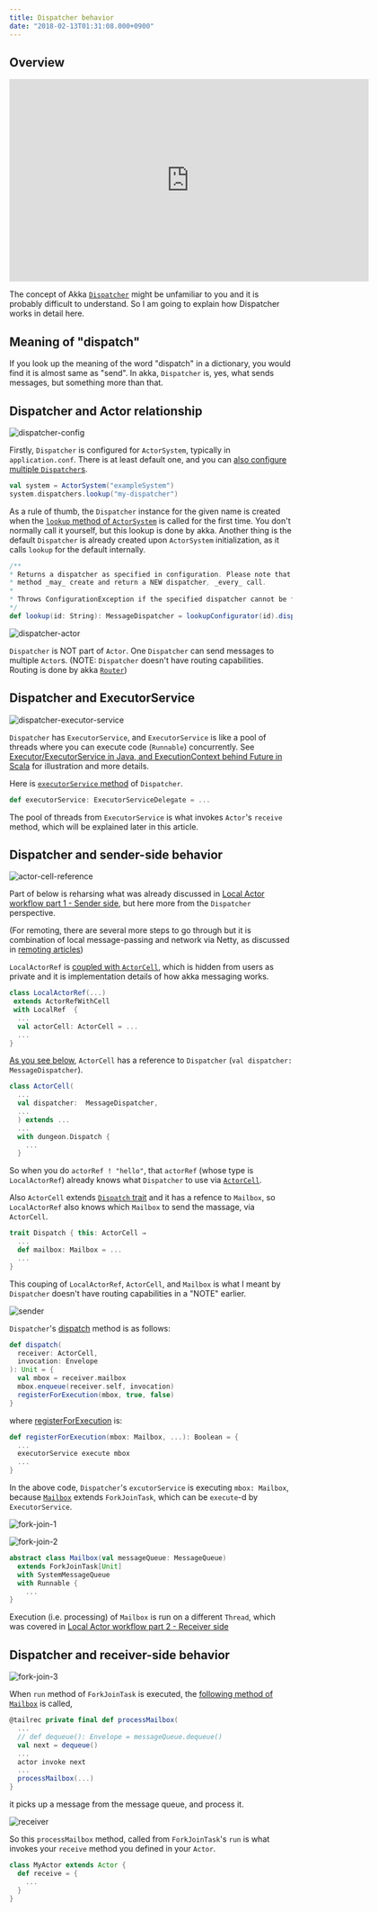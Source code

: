 ```yaml
---
title: Dispatcher behavior
date: "2018-02-13T01:31:08.000+0900"
---
```


## Overview

<iframe width="640" height="360" src="https://www.youtube.com/embed/0tDFep0hOSI" frameborder="0" allow="autoplay; encrypted-media" allowfullscreen></iframe>

The concept of Akka [`Dispatcher`](https://doc.akka.io/docs/akka/2.5/dispatchers.html?language=scala) might be unfamiliar to you and it is probably difficult to understand. So I am going to explain how Dispatcher works in detail here.

## Meaning of "dispatch"

If you look up the meaning of the word "dispatch" in a dictionary, you would find it is almost same as "send". In akka, `Dispatcher` is, yes, what sends messages, but something more than that.

## Dispatcher and Actor relationship

![dispatcher-config](./dispatcher-config.jpg)

Firstly, `Dispatcher` is configured for `ActorSystem`, typically in `application.conf`. There is at least default one, and you can [also configure multiple `Dispatcher`s](https://doc.akka.io/docs/akka/current/dispatchers.html#dispatchers).

```scala
val system = ActorSystem("exampleSystem")
system.dispatchers.lookup("my-dispatcher")
```

As a rule of thumb, the `Dispatcher` instance for the given name is created when the [`lookup` method of `ActorSystem`](https://github.com/akka/akka/blob/v2.5.9/akka-actor/src/main/scala/akka/dispatch/Dispatchers.scala#L79) is called for the first time. You don't normally call it yourself, but this lookup is done by akka. Another thing is the default `Dispatcher` is already created upon `ActorSystem` initialization, as it calls `lookup` for the default internally.

```scala
/**
* Returns a dispatcher as specified in configuration. Please note that this
* method _may_ create and return a NEW dispatcher, _every_ call.
*
* Throws ConfigurationException if the specified dispatcher cannot be found in the configuration.
*/
def lookup(id: String): MessageDispatcher = lookupConfigurator(id).dispatcher()

```  
![dispatcher-actor](./dispatcher-actor.jpg)

`Dispatcher` is NOT part of `Actor`. One `Dispatcher` can send messages to multiple `Actor`s. (NOTE: `Dispatcher` doesn't have routing capabilities. Routing is done by akka [`Router`](https://doc.akka.io/docs/akka/2.5/routing.html#routing))

## Dispatcher and ExecutorService

![dispatcher-executor-service](./dispatcher-executor-service.jpg)

`Dispatcher` has `ExecutorService`, and `ExecutorService` is like a pool of threads where you can execute code (`Runnable`) concurrently. See [Executor/ExecutorService in Java, and ExecutionContext behind Future in Scala](../executor-and-execution-context) for illustration and more details.

Here is [`executorService` method](https://github.com/akka/akka/blob/v2.5.9/akka-actor/src/main/scala/akka/dispatch/Dispatcher.scala#L47) of `Dispatcher`.

```scala
def executorService: ExecutorServiceDelegate = ...
```

The pool of threads from `ExecutorService` is what invokes `Actor`'s `receive` method, which will be explained later in this article.

## Dispatcher and sender-side behavior

![actor-cell-reference](./actor-cell-reference.jpg)

Part of below is reharsing what was already discussed in [Local Actor workflow part 1 - Sender side](../local-minimal-sender), but here more from the `Dispatcher` perspective. 

(For remoting, there are several more steps to go through but it is combination of local message-passing and network via Netty, as discussed in [remoting articles](../remote-minimal-sender))

`LocalActorRef` is [coupled with `ActorCell`](https://github.com/akka/akka/blob/v2.5.9/akka-actor/src/main/scala/akka/actor/ActorRef.scala#L319), which is hidden from users as private and it is implementation details of how akka messaging works.

```scala
class LocalActorRef(...)
 extends ActorRefWithCell
 with LocalRef  {
  ...
  val actorCell: ActorCell = ...
  ...
}
```

[As you see below](), `ActorCell` has a reference to `Dispatcher` (`val dispatcher:  MessageDispatcher`).

```scala
class ActorCell(
  ...
  val dispatcher:  MessageDispatcher,
  ...
  ) extends ...
  ...
  with dungeon.Dispatch {
    ...
  }
```

So when you do `actorRef ! "hello"`, that `actorRef` (whose type is `LocalActorRef`) already knows what `Dispatcher` to use via [`ActorCell`](https://github.com/akka/akka/blob/v2.5.9/akka-actor/src/main/scala/akka/actor/ActorCell.scala#L370).


Also `ActorCell` extends [`Dispatch` trait](https://github.com/akka/akka/blob/v2.5.9/akka-actor/src/main/scala/akka/actor/dungeon/Dispatch.scala#L27) and it has a refence to `Mailbox`, so `LocalActorRef` also knows which `Mailbox` to send the massage, via `ActorCell`. 

```scala
trait Dispatch { this: ActorCell ⇒
  ...
  def mailbox: Mailbox = ...
  ...
}
```

This couping of `LocalActorRef`, `ActorCell`, and `Mailbox` is what I meant by `Dispatcher` doesn't have routing capabilities in a "NOTE" earlier.

![sender](./sender.jpg)

`Dispatcher`'s [dispatch](https://github.com/akka/akka/blob/v2.5.9/akka-actor/src/main/scala/akka/dispatch/Dispatcher.scala#L52L56) method is as follows:


```scala
def dispatch(
  receiver: ActorCell,
  invocation: Envelope
): Unit = {
  val mbox = receiver.mailbox
  mbox.enqueue(receiver.self, invocation)
  registerForExecution(mbox, true, false)
}
```

where [registerForExecution](https://github.com/akka/akka/blob/v2.5.9/akka-actor/src/main/scala/akka/dispatch/Dispatcher.scala#L115) is:

```scala
def registerForExecution(mbox: Mailbox, ...): Boolean = {
  ...
  executorService execute mbox
  ...
}
```

In the above code, `Dispatcher`'s `excutorService` is executing `mbox: Mailbox`, because [`Mailbox`](https://github.com/akka/akka/blob/v2.5.9/akka-actor/src/main/scala/akka/dispatch/Mailbox.scala#L56L57) extends `ForkJoinTask`, which can be `execute`-d by `ExecutorService`.

![fork-join-1](./fork-join-1.jpg)

![fork-join-2](./fork-join-2.jpg)

```scala
abstract class Mailbox(val messageQueue: MessageQueue)
  extends ForkJoinTask[Unit] 
  with SystemMessageQueue 
  with Runnable {
    ...
}
```

Execution (i.e. processing) of `Mailbox` is run on a different `Thread`, which was covered in [Local Actor workflow part 2 - Receiver side](../local-minimal-receiver)

## Dispatcher and receiver-side behavior

![fork-join-3](./fork-join-3.jpg)

When `run` method of `ForkJoinTask` is executed, the [following method of `Mailbox`](https://github.com/akka/akka/blob/v2.5.9/akka-actor/src/main/scala/akka/dispatch/Mailbox.scala#L250) is called, 

```scala
@tailrec private final def processMailbox(
  ...
  // def dequeue(): Envelope = messageQueue.dequeue()
  val next = dequeue() 
  ...
  actor invoke next
  ...
  processMailbox(...)
}
```

it picks up a message from the message queue, and process it.

![receiver](./receiver.jpg)

So this `processMailbox` method, called from `ForkJoinTask`'s `run` is what invokes your `receive` method you defined in your `Actor`.

```scala
class MyActor extends Actor {
  def receive = {
    ...  
  }  
}
```
